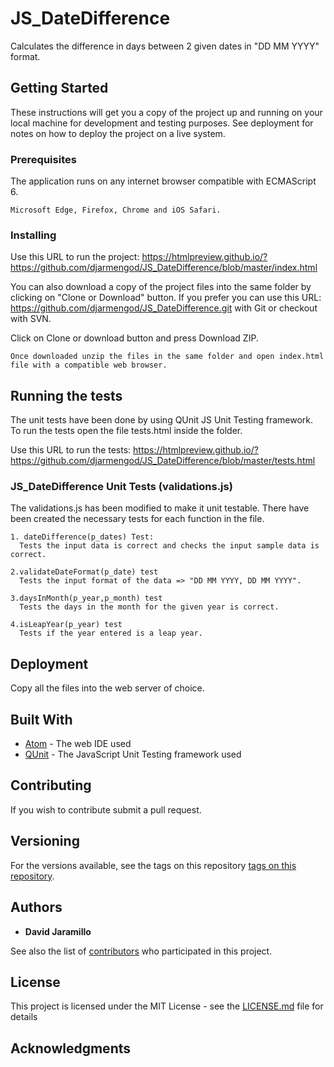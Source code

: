 # JS_DateDifference
Calculates the difference in days between 2 given dates in "DD MM YYYY" format.

## Getting Started

These instructions will get you a copy of the project up and running on your local machine for development and testing purposes. See deployment for notes on how to deploy the project on a live system.

### Prerequisites

The application runs on any internet browser compatible with ECMAScript 6.

```
Microsoft Edge, Firefox, Chrome and iOS Safari.
```

### Installing

Use this URL to run the project: https://htmlpreview.github.io/?https://github.com/djarmengod/JS_DateDifference/blob/master/index.html

You can also download a copy of the project files into the same folder by clicking on "Clone or Download" button. If you prefer you can use this URL: https://github.com/djarmengod/JS_DateDifference.git with Git or checkout with SVN.

Click on Clone or download button and press Download ZIP.

```
Once downloaded unzip the files in the same folder and open index.html file with a compatible web browser.
```

## Running the tests

The unit tests have been done by using QUnit JS Unit Testing framework. To run the tests open the file tests.html inside the folder.

Use this URL to run the tests: https://htmlpreview.github.io/?https://github.com/djarmengod/JS_DateDifference/blob/master/tests.html


### JS_DateDifference Unit Tests (validations.js)

The validations.js has been modified to make it unit testable.
There have been created the necessary tests for each function in the file.

```
1. dateDifference(p_dates) Test:
  Tests the input data is correct and checks the input sample data is correct.

2.validateDateFormat(p_date) test
  Tests the input format of the data => "DD MM YYYY, DD MM YYYY".

3.daysInMonth(p_year,p_month) test
  Tests the days in the month for the given year is correct.

4.isLeapYear(p_year) test
  Tests if the year entered is a leap year.
```

## Deployment

Copy all the files into the web server of choice.

## Built With

* [Atom](https://ide.atom.io/) - The web IDE used
* [QUnit](https://qunitjs.com/) - The JavaScript Unit Testing framework used

## Contributing

If you wish to contribute submit a pull request.

## Versioning

For the versions available, see the tags on this repository [tags on this repository](https://github.com/djarmengod/JS_DateDifference/tags).

## Authors

* **David Jaramillo**

See also the list of [contributors](https://github.com/your/project/contributors) who participated in this project.

## License

This project is licensed under the MIT License - see the [LICENSE.md](LICENSE.md) file for details

## Acknowledgments
